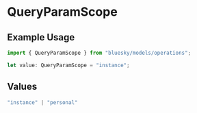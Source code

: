 # QueryParamScope

## Example Usage

```typescript
import { QueryParamScope } from "bluesky/models/operations";

let value: QueryParamScope = "instance";
```

## Values

```typescript
"instance" | "personal"
```